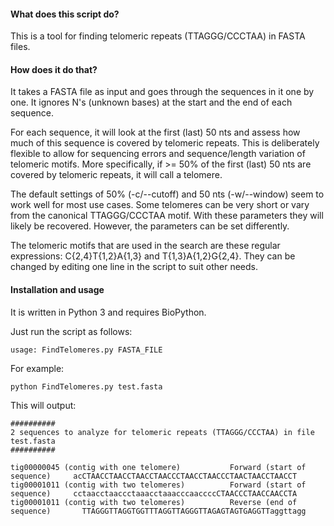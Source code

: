 #### What does this script do?

This is a tool for finding telomeric repeats (TTAGGG/CCCTAA) in FASTA files.

#### How does it do that?
It takes a FASTA file as input and goes through the sequences in it one by one. It ignores N's (unknown bases) at the start and the end of each sequence.

For each sequence, it will look at the first (last) 50 nts and assess how much of this sequence is covered by telomeric repeats. This is deliberately flexible to allow for sequencing errors and sequence/length variation of telomeric motifs. More specifically, if >= 50% of the first (last) 50 nts are covered by telomeric repeats, it will call a telomere.  

The default settings of 50% (-c/--cutoff) and 50 nts (-w/--window) seem to work well for most use cases. Some telomeres can be very short or vary from the canonical TTAGGG/CCCTAA motif. With these parameters they will likely be recovered. However, the parameters can be set differently.

The telomeric motifs that are used in the search are these regular expressions: C{2,4}T{1,2}A{1,3} and T{1,3}A{1,2}G{2,4}. They can be changed by editing one line in the script to suit other needs.

#### Installation and usage
It is written in Python 3 and requires BioPython.

Just run the script as follows:

```
usage: FindTelomeres.py FASTA_FILE
```

For example:
```
python FindTelomeres.py test.fasta
```
This will output:

```
##########
2 sequences to analyze for telomeric repeats (TTAGGG/CCCTAA) in file test.fasta
##########

tig00000045 (contig with one telomere)           Forward (start of sequence)     acCTAACCTAACCTAACCTAACCCTAACCTAACCCTAACTAACCTAACCT
tig00001011 (contig with two telomeres)          Forward (start of sequence)     cctaacctaaccctaaacctaaacccaaccccCTAACCCTAACCAACCTA
tig00001011 (contig with two telomeres)          Reverse (end of sequence)       TTAGGGTTAGGTGGTTTAGGTTAGGGTTAGAGTAGTGAGGTTaggttagg
```
